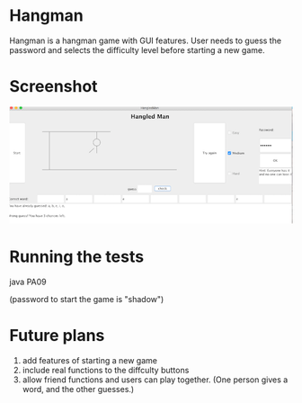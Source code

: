 # Hangman
Hangman is a hangman game with GUI features. User needs to guess the password and selects the difficulty level before starting a new game. 

# Screenshot 
![screenshot](https://github.com/XTLiuuu/hangman/blob/master/screenshot.png)

# Running the tests 
java PA09

(password to start the game is "shadow")


# Future plans 
1. add features of starting a new game 
2. include real functions to the diffculty buttons 
3. allow friend functions and users can play together. (One person gives a word, and the other guesses.) 
